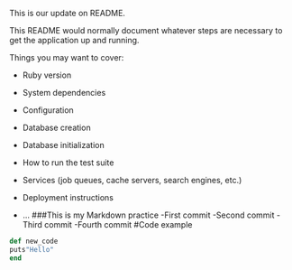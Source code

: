 This is our update on README.

This README would normally document whatever steps are necessary to get the
application up and running.

Things you may want to cover:

* Ruby version

* System dependencies

* Configuration

* Database creation

* Database initialization

* How to run the test suite

* Services (job queues, cache servers, search engines, etc.)

* Deployment instructions

* ...
###This is my Markdown practice
-First commit
-Second commit
-Third commit
-Fourth commit
#Code example
```ruby
def new_code
puts"Hello"
end

```


